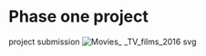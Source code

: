 # Phase one project
project submission
![Movies_ _TV_films_2016 svg](https://github.com/ed-gar-k/final-PH-repo/assets/109956677/c2aec624-193a-4f63-9fc4-9593f3c9515a)

